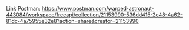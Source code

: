 Link Postman: https://www.postman.com/warped-astronaut-443084/workspace/freeapi/collection/21153990-536dd415-2c48-4a62-81dc-4a75955e32e8?action=share&creator=21153990
